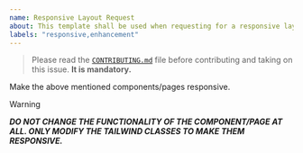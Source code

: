 ```yaml
---
name: Responsive Layout Request
about: This template shall be used when requesting for a responsive layout for a page.
labels: "responsive,enhancement"
---
```


> Please read the [`CONTRIBUTING.md`](https://github.com/ComputerSocietyVITC/hms-frontend/blob/master/CONTRIBUTING.md) file before contributing and taking on this issue. **It is mandatory.**

Make the above mentioned components/pages responsive.

> [!WARNING]
> **_DO NOT CHANGE THE FUNCTIONALITY OF THE COMPONENT/PAGE AT ALL. ONLY MODIFY THE TAILWIND CLASSES TO MAKE THEM RESPONSIVE._**
